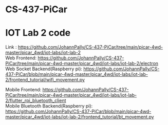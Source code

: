 # CS-437-PiCar
# IOT Lab 2 code

Link : https://github.com/JohannPally/CS-437-PiCar/tree/main/picar-4wd-master/picar_4wd/iot-labs/iot-lab-2 \
Web Frontend: https://github.com/JohannPally/CS-437-PiCar/tree/main/picar-4wd-master/picar_4wd/iot-labs/iot-lab-2/electron \
Web Socket Backend(Raspberry pi): https://github.com/JohannPally/CS-437-PiCar/blob/main/picar-4wd-master/picar_4wd/iot-labs/iot-lab-2/frontend_tutorial/wifi_movement.py 

Mobile Frontend: https://github.com/JohannPally/CS-437-PiCar/tree/main/picar-4wd-master/picar_4wd/iot-labs/iot-lab-2/flutter_rpi_bluetooth_client \
Mobile Bluetooth Backend(Raspberry pi): https://github.com/JohannPally/CS-437-PiCar/blob/main/picar-4wd-master/picar_4wd/iot-labs/iot-lab-2/frontend_tutorial/bt_movement.py